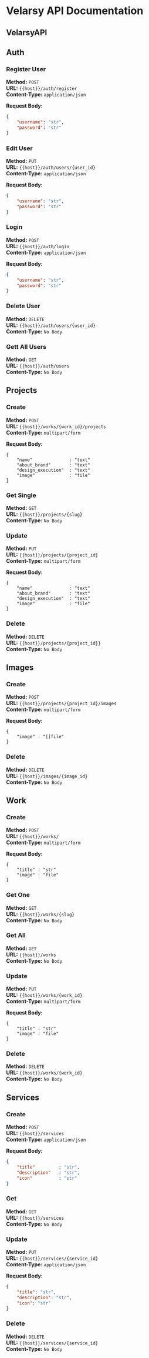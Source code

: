 # Velarsy API Documentation

## VelarsyAPI

## Auth

### Register User

**Method:** `POST`  
**URL:** `{{host}}/auth/register`  
**Content-Type:** `application/json`

**Request Body:**
```json
{
    "username": "str",
    "password": "str"
}
```

### Edit User

**Method:** `PUT`  
**URL:** `{{host}}/auth/users/{user_id}`  
**Content-Type:** `application/json`

**Request Body:**
```json
{
    "username": "str",
    "password": "str"
}
```

### Login

**Method:** `POST`  
**URL:** `{{host}}/auth/login`  
**Content-Type:** `application/json`

**Request Body:**
```json
{
    "username": "str",
    "password": "str"
}
```

### Delete User

**Method:** `DELETE`  
**URL:** `{{host}}/auth/users/{user_id}`  
**Content-Type:** `No Body`


### Gett All Users

**Method:** `GET`  
**URL:** `{{host}}/auth/users`  
**Content-Type:** `No Body`




## Projects

### Create

**Method:** `POST`  
**URL:** `{{host}}/works/{work_id}/projects`  
**Content-Type:** `multipart/form`

**Request Body:**
```form
{
    "name"              : "text"
    "about_brand"       : "text"
    "design_execution"  : "text"
    "image"             : "file"
}
```

### Get Single

**Method:** `GET`  
**URL:** `{{host}}/projects/{slug}`  
**Content-Type:** `No Body`


### Update

**Method:** `PUT`  
**URL:** `{{host}}/projects/{project_id}`  
**Content-Type:** `multipart/form`

**Request Body:**
```form
{
    "name"              : "text"
    "about_brand"       : "text"
    "design_execution"  : "text"
    "image"             : "file"
}
```

### Delete

**Method:** `DELETE`  
**URL:** `{{host}}/projects/{project_id}}`  
**Content-Type:** `No Body`




## Images

### Create

**Method:** `POST`  
**URL:** `{{host}}/projects/{project_id}/images`  
**Content-Type:** `multipart/form`

**Request Body:**
```form
{
    "image" : "[]file"
}
```

### Delete

**Method:** `DELETE`  
**URL:** `{{host}}/images/{image_id}`  
**Content-Type:** `No Body`




## Work

### Create

**Method:** `POST`  
**URL:** `{{host}}/works/`  
**Content-Type:** `multipart/form`

**Request Body:**
```form
{
    "title" : "str"
    "image" : "file"
}
```

### Get One

**Method:** `GET`  
**URL:** `{{host}}/works/{slug}`  
**Content-Type:** `No Body`


### Get All

**Method:** `GET`  
**URL:** `{{host}}/works`  
**Content-Type:** `No Body`

### Update

**Method:** `PUT`  
**URL:** `{{host}}/works/{work_id}`  
**Content-Type:** `multipart/form`

**Request Body:**
```form
{
    "title" : "str"
    "image" : "file"
}
```


### Delete

**Method:** `DELETE`  
**URL:** `{{host}}/works/{work_id}`  
**Content-Type:** `No Body`



## Services


### Create

**Method:** `POST`  
**URL:** `{{host}}/services`  
**Content-Type:** `application/json`

**Request Body:**
```json
{
    "title"         : "str",
    "description"   : "str",
    "icon"          : "str"
}
```


### Get

**Method:** `GET`  
**URL:** `{{host}}/services`  
**Content-Type:** `No Body`


### Update

**Method:** `PUT`  
**URL:** `{{host}}/services/{service_id}`  
**Content-Type:** `application/json`

**Request Body:**
```json
{
    "title": "str",
    "description": "str",
    "icon": "str"
}
```


### Delete

**Method:** `DELETE`  
**URL:** `{{host}}/services/{service_id}`  
**Content-Type:** `No Body`







